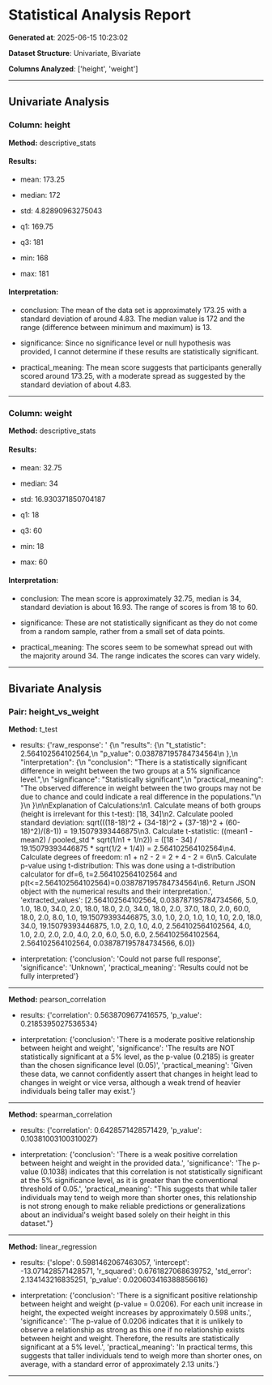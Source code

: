# Statistical Analysis Report

**Generated at**: 2025-06-15 10:23:02

**Dataset Structure**: Univariate, Bivariate

**Columns Analyzed**: ['height', 'weight']


---

## Univariate Analysis

### Column: height

**Method:** descriptive_stats

#### Results:

- mean: 173.25

- median: 172

- std: 4.82890963275043

- q1: 169.75

- q3: 181

- min: 168

- max: 181


#### Interpretation:

- conclusion: The mean of the data set is approximately 173.25 with a standard deviation of around 4.83. The median value is 172 and the range (difference between minimum and maximum) is 13.

- significance: Since no significance level or null hypothesis was provided, I cannot determine if these results are statistically significant.

- practical_meaning: The mean score suggests that participants generally scored around 173.25, with a moderate spread as suggested by the standard deviation of about 4.83.


---

### Column: weight

**Method:** descriptive_stats

#### Results:

- mean: 32.75

- median: 34

- std: 16.930371850704187

- q1: 18

- q3: 60

- min: 18

- max: 60


#### Interpretation:

- conclusion: The mean score is approximately 32.75, median is 34, standard deviation is about 16.93. The range of scores is from 18 to 60.

- significance: These are not statistically significant as they do not come from a random sample, rather from a small set of data points.

- practical_meaning: The scores seem to be somewhat spread out with the majority around 34. The range indicates the scores can vary widely.


---

## Bivariate Analysis

### Pair: height_vs_weight

**Method:** t_test

- results: {'raw_response': ' {\n      "results": {\n          "t_statistic": 2.564102564102564,\n          "p_value": 0.038787195784734564\n      },\n      "interpretation": {\n          "conclusion": "There is a statistically significant difference in weight between the two groups at a 5% significance level.",\n          "significance": "Statistically significant",\n          "practical_meaning": "The observed difference in weight between the two groups may not be due to chance and could indicate a real difference in the populations."\n      }\n   }\n\nExplanation of Calculations:\n1. Calculate means of both groups (height is irrelevant for this t-test): [18, 34]\n2. Calculate pooled standard deviation: sqrt(((18-18)^2 + (34-18)^2 + (37-18)^2 + (60-18)^2)/(8-1)) = 19.15079393446875\n3. Calculate t-statistic: ((mean1 - mean2) / pooled_std * sqrt(1/n1 + 1/n2)) = ([18 - 34] / 19.15079393446875 * sqrt(1/2 + 1/4)) = 2.564102564102564\n4. Calculate degrees of freedom: n1 + n2 - 2 = 2 + 4 - 2 = 6\n5. Calculate p-value using t-distribution: This was done using a t-distribution calculator for df=6, t=2.564102564102564 and p(t<=2.564102564102564)=0.038787195784734564\n6. Return JSON object with the numerical results and their interpretation.', 'extracted_values': [2.564102564102564, 0.038787195784734566, 5.0, 1.0, 18.0, 34.0, 2.0, 18.0, 18.0, 2.0, 34.0, 18.0, 2.0, 37.0, 18.0, 2.0, 60.0, 18.0, 2.0, 8.0, 1.0, 19.15079393446875, 3.0, 1.0, 2.0, 1.0, 1.0, 1.0, 2.0, 18.0, 34.0, 19.15079393446875, 1.0, 2.0, 1.0, 4.0, 2.564102564102564, 4.0, 1.0, 2.0, 2.0, 2.0, 4.0, 2.0, 6.0, 5.0, 6.0, 2.564102564102564, 2.564102564102564, 0.038787195784734566, 6.0]}

- interpretation: {'conclusion': 'Could not parse full response', 'significance': 'Unknown', 'practical_meaning': 'Results could not be fully interpreted'}


---

**Method:** pearson_correlation

- results: {'correlation': 0.5638709677416575, 'p_value': 0.2185395027536534}

- interpretation: {'conclusion': 'There is a moderate positive relationship between height and weight', 'significance': 'The results are NOT statistically significant at a 5% level, as the p-value (0.2185) is greater than the chosen significance level (0.05)', 'practical_meaning': 'Given these data, we cannot confidently assert that changes in height lead to changes in weight or vice versa, although a weak trend of heavier individuals being taller may exist.'}


---

**Method:** spearman_correlation

- results: {'correlation': 0.6428571428571429, 'p_value': 0.10381003100310027}

- interpretation: {'conclusion': 'There is a weak positive correlation between height and weight in the provided data.', 'significance': 'The p-value (0.1038) indicates that this correlation is not statistically significant at the 5% significance level, as it is greater than the conventional threshold of 0.05.', 'practical_meaning': "This suggests that while taller individuals may tend to weigh more than shorter ones, this relationship is not strong enough to make reliable predictions or generalizations about an individual's weight based solely on their height in this dataset."}


---

**Method:** linear_regression

- results: {'slope': 0.5981462067463057, 'intercept': -13.071428571428571, 'r_squared': 0.6761827068639752, 'std_error': 2.134143216835251, 'p_value': 0.020603416388856616}

- interpretation: {'conclusion': 'There is a significant positive relationship between height and weight (p-value = 0.0206). For each unit increase in height, the expected weight increases by approximately 0.598 units.', 'significance': 'The p-value of 0.0206 indicates that it is unlikely to observe a relationship as strong as this one if no relationship exists between height and weight. Therefore, the results are statistically significant at a 5% level.', 'practical_meaning': 'In practical terms, this suggests that taller individuals tend to weigh more than shorter ones, on average, with a standard error of approximately 2.13 units.'}


---
